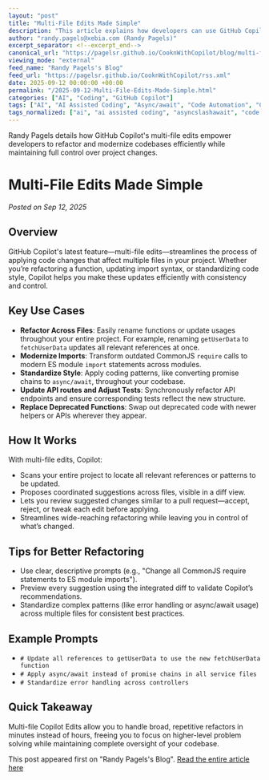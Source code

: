 ```yaml
---
layout: "post"
title: "Multi-File Edits Made Simple"
description: "This article explains how developers can use GitHub Copilot's new multi-file edits feature to perform wide-reaching code changes such as refactoring, import modernization, and style enforcement across an entire project. It highlights key use cases, practical tips, and how the review workflow helps keep developers in control of changes."
author: "randy.pagels@xebia.com (Randy Pagels)"
excerpt_separator: <!--excerpt_end-->
canonical_url: "https://pagelsr.github.io/CooknWithCopilot/blog/multi-file-edits-made-simple.html"
viewing_mode: "external"
feed_name: "Randy Pagels's Blog"
feed_url: "https://pagelsr.github.io/CooknWithCopilot/rss.xml"
date: 2025-09-12 00:00:00 +00:00
permalink: "/2025-09-12-Multi-File-Edits-Made-Simple.html"
categories: ["AI", "Coding", "GitHub Copilot"]
tags: ["AI", "AI Assisted Coding", "Async/await", "Code Automation", "Code Review", "Codebase Maintenance", "Coding", "Developer Productivity", "GitHub Copilot", "Import Modernization", "JavaScript", "Multi File Edits", "Posts", "Project Consistency", "Pull Request Workflow", "Refactoring", "VS Code"]
tags_normalized: ["ai", "ai assisted coding", "asyncslashawait", "code automation", "code review", "codebase maintenance", "coding", "developer productivity", "github copilot", "import modernization", "javascript", "multi file edits", "posts", "project consistency", "pull request workflow", "refactoring", "vs code"]
---
```


Randy Pagels details how GitHub Copilot's multi-file edits empower developers to refactor and modernize codebases efficiently while maintaining full control over project changes.<!--excerpt_end-->

# Multi-File Edits Made Simple

*Posted on Sep 12, 2025*

## Overview

GitHub Copilot's latest feature—multi-file edits—streamlines the process of applying code changes that affect multiple files in your project. Whether you’re refactoring a function, updating import syntax, or standardizing code style, Copilot helps you make these updates efficiently with consistency and control.

## Key Use Cases

- **Refactor Across Files**: Easily rename functions or update usages throughout your entire project. For example, renaming `getUserData` to `fetchUserData` updates all relevant references at once.
- **Modernize Imports**: Transform outdated CommonJS `require` calls to modern ES module `import` statements across modules.
- **Standardize Style**: Apply coding patterns, like converting promise chains to `async/await`, throughout your codebase.
- **Update API routes and Adjust Tests**: Synchronously refactor API endpoints and ensure corresponding tests reflect the new structure.
- **Replace Deprecated Functions**: Swap out deprecated code with newer helpers or APIs wherever they appear.

## How It Works

With multi-file edits, Copilot:

- Scans your entire project to locate all relevant references or patterns to be updated.
- Proposes coordinated suggestions across files, visible in a diff view.
- Lets you review suggested changes similar to a pull request—accept, reject, or tweak each edit before applying.
- Streamlines wide-reaching refactoring while leaving you in control of what’s changed.

## Tips for Better Refactoring

- Use clear, descriptive prompts (e.g., "Change all CommonJS require statements to ES module imports").
- Preview every suggestion using the integrated diff to validate Copilot’s recommendations.
- Standardize complex patterns (like error handling or async/await usage) across multiple files for consistent best practices.

## Example Prompts

- `# Update all references to getUserData to use the new fetchUserData function`
- `# Apply async/await instead of promise chains in all service files`
- `# Standardize error handling across controllers`

## Quick Takeaway

Multi-file Copilot Edits allow you to handle broad, repetitive refactors in minutes instead of hours, freeing you to focus on higher-level problem solving while maintaining complete oversight of your codebase.

This post appeared first on "Randy Pagels's Blog". [Read the entire article here](https://pagelsr.github.io/CooknWithCopilot/blog/multi-file-edits-made-simple.html)
